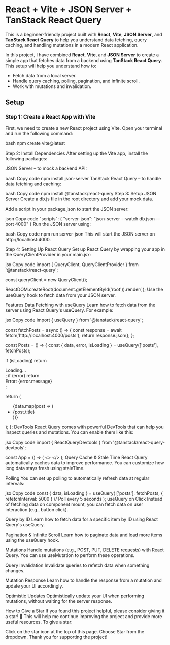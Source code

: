 # React + Vite + JSON Server + TanStack React Query

This is a beginner-friendly project built with **React**, **Vite**, **JSON Server**, and **TanStack React Query** to help you understand data fetching, query caching, and handling mutations in a modern React application.


In this project, I have combined **React**, **Vite**, and **JSON Server** to create a simple app that fetches data from a backend using **TanStack React Query**. This setup will help you understand how to:

- Fetch data from a local server.
- Handle query caching, polling, pagination, and infinite scroll.
- Work with mutations and invalidation.

## Setup

### Step 1: Create a React App with Vite
First, we need to create a new React project using Vite. Open your terminal and run the following command:

bash
npm create vite@latest


Step 2: Install Dependencies
After setting up the Vite app, install the following packages:

JSON Server – to mock a backend API:

bash
Copy code
npm install json-server
TanStack React Query – to handle data fetching and caching:

bash
Copy code
npm install @tanstack/react-query
Step 3: Setup JSON Server
Create a db.js file in the root directory and add your mock data.

Add a script in your package.json to start the JSON server:

json
Copy code
"scripts": {
  "server-json": "json-server --watch db.json --port 4000"
}
Run the JSON server using:

bash
Copy code
npm run server-json
This will start the JSON server on http://localhost:4000.

Step 4: Setting Up React Query
Set up React Query by wrapping your app in the QueryClientProvider in your main.jsx:

jsx
Copy code
import { QueryClient, QueryClientProvider } from '@tanstack/react-query';

const queryClient = new QueryClient();

ReactDOM.createRoot(document.getElementById('root')).render(
  <QueryClientProvider client={queryClient}>
    <App />
  </QueryClientProvider>
);
Use the useQuery hook to fetch data from your JSON server.

Features
Data Fetching with useQuery
Learn how to fetch data from the server using React Query's useQuery. For example:

jsx
Copy code
import { useQuery } from '@tanstack/react-query';

const fetchPosts = async () => {
  const response = await fetch('http://localhost:4000/posts');
  return response.json();
};

const Posts = () => {
  const { data, error, isLoading } = useQuery(['posts'], fetchPosts);

  if (isLoading) return <div>Loading...</div>;
  if (error) return <div>Error: {error.message}</div>;

  return (
    <ul>
      {data.map(post => (
        <li key={post.id}>{post.title}</li>
      ))}
    </ul>
  );
};
DevTools
React Query comes with powerful DevTools that can help you inspect queries and mutations. You can enable them like this:

jsx
Copy code
import { ReactQueryDevtools } from '@tanstack/react-query-devtools';

const App = () => (
  <>
    <Posts />
    <ReactQueryDevtools initialIsOpen={false} />
  </>
);
Query Cache & Stale Time
React Query automatically caches data to improve performance. You can customize how long data stays fresh using staleTime.

Polling
You can set up polling to automatically refresh data at regular intervals:

jsx
Copy code
const { data, isLoading } = useQuery(
  ['posts'],
  fetchPosts,
  { refetchInterval: 5000 } // Poll every 5 seconds
);
useQuery on Click
Instead of fetching data on component mount, you can fetch data on user interaction (e.g., button click).

Query by ID
Learn how to fetch data for a specific item by ID using React Query's useQuery.

Pagination & Infinite Scroll
Learn how to paginate data and load more items using the useQuery hook.

Mutations
Handle mutations (e.g., POST, PUT, DELETE requests) with React Query. You can use useMutation to perform these operations.

Query Invalidation
Invalidate queries to refetch data when something changes.

Mutation Response
Learn how to handle the response from a mutation and update your UI accordingly.

Optimistic Updates
Optimistically update your UI when performing mutations, without waiting for the server response.

How to Give a Star
If you found this project helpful, please consider giving it a star! 🌟 This will help me continue improving the project and provide more useful resources. To give a star:

Click on the star icon at the top of this page.
Choose Star from the dropdown.
Thank you for supporting the project!